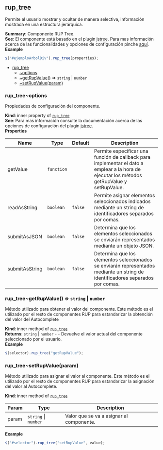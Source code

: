 <a name="module_rup_tree"></a>

## rup_tree
Permite al usuario mostrar y ocultar de manera selectiva, información mostrada en una estructura jerárquica.

**Summary**: Componente RUP Tree.  
**See**: El componente está basado en el plugin [jstree](https://www.jstree.com/). Para mas información acerca de las funcionalidades y opciones de configuración pinche [aquí](https://old.jstree.com/documentation).  
**Example**  
```js
$("#ejemploArbolDiv").rup_tree(properties);
```

* [rup_tree](#module_rup_tree)
    * [~options](#module_rup_tree..options)
    * [~getRupValue()](#module_rup_tree..getRupValue) ⇒ <code>string</code> &#124; <code>number</code>
    * [~setRupValue(param)](#module_rup_tree..setRupValue)

<a name="module_rup_tree..options"></a>

### rup_tree~options
Propiedades de configuración del componente.

**Kind**: inner property of <code>[rup_tree](#module_rup_tree)</code>  
**See**: Para mas información consulte la documentación acerca de las opciones de configuración del plugin [jstree](https://old.jstree.com/documentation).  
**Properties**

| Name | Type | Default | Description |
| --- | --- | --- | --- |
| getValue | <code>function</code> |  | Permite especificar una función de callback para implementar el dato a emplear a la hora de ejecutar los métodos getRupValue y setRupValue. |
| readAsString | <code>boolean</code> | <code>false</code> | Permite asignar elementos seleccionados indicados mediante un string de identificadores separados por comas. |
| submitAsJSON | <code>boolean</code> | <code>false</code> | Determina que los elementos seleccionados se enviarán representados mediante un objeto JSON. |
| submitAsString | <code>boolean</code> | <code>false</code> | Determina que los elementos seleccionados se enviarán representados mediante un string de identificadores separados por comas. |

<a name="module_rup_tree..getRupValue"></a>

### rup_tree~getRupValue() ⇒ <code>string</code> &#124; <code>number</code>
Método utilizado para obtener el valor del componente. Este método es el utilizado por el resto de componentes RUP para estandarizar la  obtención del valor del Autocomplete

**Kind**: inner method of <code>[rup_tree](#module_rup_tree)</code>  
**Returns**: <code>string</code> &#124; <code>number</code> - - Devuelve el valor actual del componente seleccionado por el usuario.  
**Example**  
```js
$(selector).rup_tree("getRupValue");
```
<a name="module_rup_tree..setRupValue"></a>

### rup_tree~setRupValue(param)
Método utilizado para asignar el valor al componente. Este método es el utilizado porel resto de componentes RUP para estandarizar la asignación del valor al Autocomplete.

**Kind**: inner method of <code>[rup_tree](#module_rup_tree)</code>  

| Param | Type | Description |
| --- | --- | --- |
| param | <code>string</code> &#124; <code>number</code> | Valor que se va a asignar al componente. |

**Example**  
```js
$("#selector").rup_tree("setRupValue", value);
```
